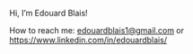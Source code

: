Hi, I’m Edouard Blais!

How to reach me: edouardblais1@gmail.com or https://www.linkedin.com/in/edouardblais/

<!---
edouardblais/edouardblais is a ✨ special ✨ repository because its `README.md` (this file) appears on your GitHub profile.
You can click the Preview link to take a look at your changes.
--->
